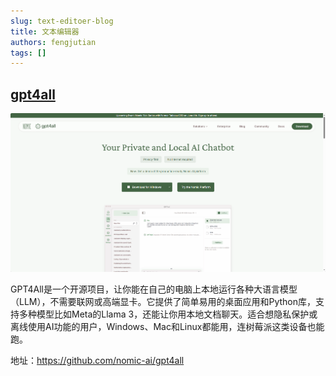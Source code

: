 ```yaml
---
slug: text-editoer-blog
title: 文本编辑器
authors: fengjutian
tags: []
---
```


## [gpt4all](https://github.com/nomic-ai/gpt4all)

![alt text](./static/gpt4all.png)

GPT4All是一个开源项目，让你能在自己的电脑上本地运行各种大语言模型（LLM），不需要联网或高端显卡。它提供了简单易用的桌面应用和Python库，支持多种模型比如Meta的Llama 3，还能让你用本地文档聊天。适合想隐私保护或离线使用AI功能的用户，Windows、Mac和Linux都能用，连树莓派这类设备也能跑。

地址：https://github.com/nomic-ai/gpt4all

